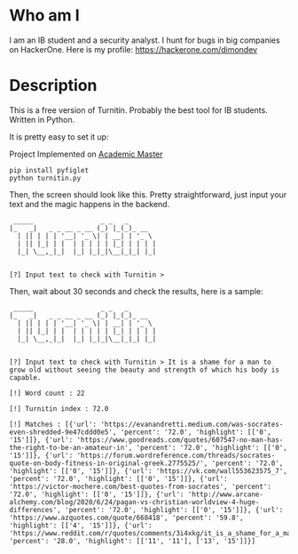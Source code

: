 # Who am I
I am an IB student and a security analyst. I hunt for bugs in big companies on HackerOne. Here is my profile: https://hackerone.com/dimondev

# Description
This is a free version of Turnitin. Probably the best tool for IB students.
Written in Python.

It is pretty easy to set it up:

Project Implemented on [Academic Master](https://academic-master.com/)


```
pip install pyfiglet
python turnitin.py
```

Then, the screen should look like this. Pretty straightforward, just input your text and the magic happens in the backend.

```
 _____                 _ _   _
|_   _|   _ _ __ _ __ (_) |_(_)_ __
  | || | | | '__| '_ \| | __| | '_ \
  | || |_| | |  | | | | | |_| | | | |
  |_| \__,_|_|  |_| |_|_|\__|_|_| |_|


[?] Input text to check with Turnitin > 
```

Then, wait about 30 seconds and check the results, here is a sample:

```
 _____                 _ _   _
|_   _|   _ _ __ _ __ (_) |_(_)_ __
  | || | | | '__| '_ \| | __| | '_ \
  | || |_| | |  | | | | | |_| | | | |
  |_| \__,_|_|  |_| |_|_|\__|_|_| |_|


[?] Input text to check with Turnitin > It is a shame for a man to grow old without seeing the beauty and strength of which his body is capable.

[!] Word count : 22

[!] Turnitin index : 72.0

[!] Matches : [{'url': 'https://evanandretti.medium.com/was-socrates-even-shredded-9e47cddd0e5', 'percent': '72.0', 'highlight': [['0', '15']]}, {'url': 'https://www.goodreads.com/quotes/607547-no-man-has-the-right-to-be-an-amateur-in', 'percent': '72.0', 'highlight': [['0', '15']]}, {'url': 'https://forum.wordreference.com/threads/socrates-quote-on-body-fitness-in-original-greek.2775525/', 'percent': '72.0', 'highlight': [['0', '15']]}, {'url': 'https://vk.com/wall553623575_7', 'percent': '72.0', 'highlight': [['0', '15']]}, {'url': 'https://victor-mochere.com/best-quotes-from-socrates', 'percent': '72.0', 'highlight': [['0', '15']]}, {'url': 'http://www.arcane-alchemy.com/blog/2020/6/24/pagan-vs-christian-worldview-4-huge-differences', 'percent': '72.0', 'highlight': [['0', '15']]}, {'url': 'https://www.azquotes.com/quote/668418', 'percent': '59.8', 'highlight': [['4', '15']]}, {'url': 'https://www.reddit.com/r/quotes/comments/3i4xkg/it_is_a_shame_for_a_man_to_grow_old_without/', 'percent': '28.0', 'highlight': [['11', '11'], ['13', '15']]}]
```
